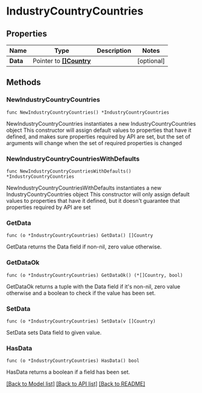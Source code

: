 # IndustryCountryCountries

## Properties

Name | Type | Description | Notes
------------ | ------------- | ------------- | -------------
**Data** | Pointer to [**[]Country**](Country.md) |  | [optional] 

## Methods

### NewIndustryCountryCountries

`func NewIndustryCountryCountries() *IndustryCountryCountries`

NewIndustryCountryCountries instantiates a new IndustryCountryCountries object
This constructor will assign default values to properties that have it defined,
and makes sure properties required by API are set, but the set of arguments
will change when the set of required properties is changed

### NewIndustryCountryCountriesWithDefaults

`func NewIndustryCountryCountriesWithDefaults() *IndustryCountryCountries`

NewIndustryCountryCountriesWithDefaults instantiates a new IndustryCountryCountries object
This constructor will only assign default values to properties that have it defined,
but it doesn't guarantee that properties required by API are set

### GetData

`func (o *IndustryCountryCountries) GetData() []Country`

GetData returns the Data field if non-nil, zero value otherwise.

### GetDataOk

`func (o *IndustryCountryCountries) GetDataOk() (*[]Country, bool)`

GetDataOk returns a tuple with the Data field if it's non-nil, zero value otherwise
and a boolean to check if the value has been set.

### SetData

`func (o *IndustryCountryCountries) SetData(v []Country)`

SetData sets Data field to given value.

### HasData

`func (o *IndustryCountryCountries) HasData() bool`

HasData returns a boolean if a field has been set.


[[Back to Model list]](../README.md#documentation-for-models) [[Back to API list]](../README.md#documentation-for-api-endpoints) [[Back to README]](../README.md)


